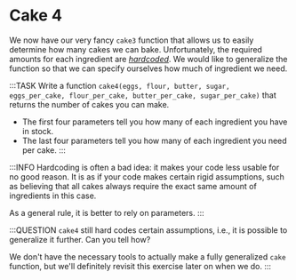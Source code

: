 # Cake 4

We now have our very fancy `cake3` function that allows us to easily determine how many cakes we can bake.
Unfortunately, the required amounts for each ingredient are [_hardcoded_](https://en.wikipedia.org/wiki/Hard_coding).
We would like to generalize the function so that we can specify ourselves how much of ingredient we need.

:::TASK
Write a function `cake4(eggs, flour, butter, sugar, eggs_per_cake, flour_per_cake, butter_per_cake, sugar_per_cake)`
that returns the number of cakes you can make.

* The first four parameters tell you how many of each ingredient you have in stock.
* The last four parameters tell you how many of each ingredient you need per cake.
:::

:::INFO
Hardcoding is often a bad idea: it makes your code less usable for no good reason.
It is as if your code makes certain rigid assumptions, such as believing that all cakes always require the exact same amount of ingredients in this case.

As a general rule, it is better to rely on parameters.
:::

:::QUESTION
`cake4` still hard codes certain assumptions, i.e., it is possible to generalize it further.
Can you tell how?

We don't have the necessary tools to actually make a fully generalized `cake` function, but we'll definitely revisit this exercise later on when we do.
:::
